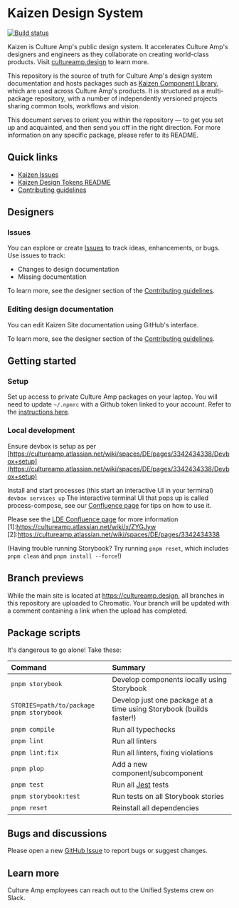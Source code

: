 # Kaizen Design System

[![Build status](https://badge.buildkite.com/880e8b196b369c19ffcbef08a81d364059e0d6fb77e9d35563.svg?branch=main)](https://buildkite.com/culture-amp/kaizen-design-system)

Kaizen is Culture Amp's public design system. It accelerates Culture Amp's designers and engineers as they collaborate on creating world-class products. Visit [cultureamp.design](https://cultureamp.design) to learn more.

This repository is the source of truth for Culture Amp's design system documentation and hosts packages such as [Kaizen Component Library](./packages/component-library), which are used across Culture Amp's products. It is structured as a multi-package repository, with a number of independently versioned projects sharing common tools, workflows and vision.

This document serves to orient you within the repository — to get you set up and acquainted, and then send you off in the right direction. For more information on any specific package, please refer to its README.

## Quick links

- [Kaizen Issues](https://github.com/cultureamp/kaizen-discourse/issues)
- [Kaizen Design Tokens README](./packages/design-tokens/README.md)
- [Contributing guidelines](./CONTRIBUTING.md)

## Designers

### Issues

You can explore or create [Issues](https://github.com/cultureamp/kaizen-design-system/issues/) to track ideas, enhancements, or bugs. Use issues to track:

- Changes to design documentation
- Missing documentation

To learn more, see the designer section of the [Contributing guidelines](./CONTRIBUTING.md).

### Editing design documentation

You can edit Kaizen Site documentation using GitHub's interface.

To learn more, see the designer section of the [Contributing guidelines](./CONTRIBUTING.md).

## Getting started

### Setup

Set up access to private Culture Amp packages on your laptop. You will need to update `~/.npmrc` with a Github token linked to your account. Refer to the [instructions here](https://cultureamp.atlassian.net/wiki/spaces/TV/pages/2776629375/Working+with+our+private+GitHub+package+registry).

### Local development

Ensure devbox is setup as per [https://cultureamp.atlassian.net/wiki/spaces/DE/pages/3342434338/Devbox+setup](https://cultureamp.atlassian.net/wiki/spaces/DE/pages/3342434338/Devbox+setup)

Install and start processes (this start an interactive UI in your terminal) `devbox services up`
The interactive terminal UI that pops up is called process-compose, see our [Confluence page](1) for tips on how to use it.

Please see the [LDE Confluence page](2) for more information
[1]:<https://cultureamp.atlassian.net/wiki/x/ZYGJyw>
[2]:<https://cultureamp.atlassian.net/wiki/spaces/DE/pages/3342434338>

(Having trouble running Storybook? Try running `pnpm reset`, which includes `pnpm clean` and `pnpm install --force`!)

## Branch previews

While the main site is located at <https://cultureamp.design>, all branches in this repository are uploaded to Chromatic. Your branch will be updated with a comment containing a link when the upload has completed.

## Package scripts

It's dangerous to go alone! Take these:

| Command                                  | Summary                                                             |
| :--------------------------------------- | :------------------------------------------------------------------ |
| `pnpm storybook`                         | Develop components locally using Storybook                          |
| `STORIES=path/to/package pnpm storybook` | Develop just one package at a time using Storybook (builds faster!) |
| `pnpm compile`                           | Run all typechecks                                                  |
| `pnpm lint`                              | Run all linters                                                     |
| `pnpm lint:fix`                          | Run all linters, fixing violations                                  |
| `pnpm plop`                              | Add a new component/subcomponent                                    |
| `pnpm test`                              | Run all [Jest](https://jestjs.io/) tests                            |
| `pnpm storybook:test`                    | Run tests on all Storybook stories                                  |
| `pnpm reset`                             | Reinstall all dependencies                                          |

## Bugs and discussions

Please open a new [GitHub Issue](https://github.com/cultureamp/kaizen-design-system/issues/new) to report bugs or suggest changes.

## Learn more

Culture Amp employees can reach out to the Unified Systems crew on Slack.
